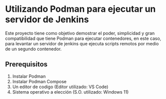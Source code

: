 # Utilizando Podman para ejecutar un servidor de Jenkins

Este proyecto tiene como objetivo demostrar el poder, simplicidad y gran compatibilidad que tiene Podman para ejecutar contenedores, en este caso, para levantar un servidor de jenkins que ejecuta scripts remotos por medio de un segundo contenedor.

## Prerequisitos

1. Instalar Podman
2. Instalar Podman Compose
3. Un editor de codigo (Editor utilizado: VS Code)
4. Sistema operativo a elección (S.O. utilizado: Windows 11)